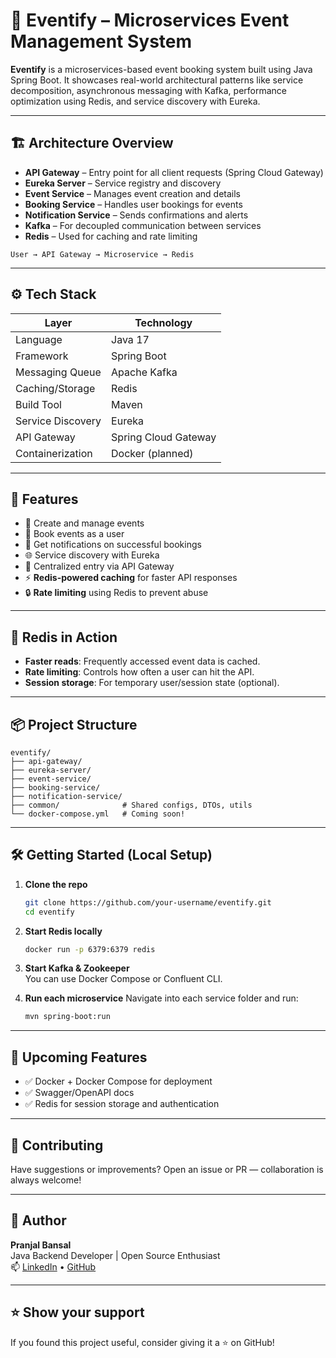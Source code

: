 
# 🎉 Eventify – Microservices Event Management System

**Eventify** is a microservices-based event booking system built using Java Spring Boot. It showcases real-world architectural patterns like service decomposition, asynchronous messaging with Kafka, performance optimization using Redis, and service discovery with Eureka.

---

## 🏗️ Architecture Overview

- **API Gateway** – Entry point for all client requests (Spring Cloud Gateway)
- **Eureka Server** – Service registry and discovery
- **Event Service** – Manages event creation and details
- **Booking Service** – Handles user bookings for events
- **Notification Service** – Sends confirmations and alerts
- **Kafka** – For decoupled communication between services
- **Redis** – Used for caching and rate limiting

```
User → API Gateway → Microservice → Redis
```

---

## ⚙️ Tech Stack

| Layer            | Technology               |
|------------------|--------------------------|
| Language         | Java 17                  |
| Framework        | Spring Boot              |
| Messaging Queue  | Apache Kafka             |
| Caching/Storage  | Redis                    |
| Build Tool       | Maven                    |
| Service Discovery| Eureka                   |
| API Gateway      | Spring Cloud Gateway     |
| Containerization | Docker (planned)         |

---

## 🚀 Features

- 🎫 Create and manage events
- 📅 Book events as a user
- 📩 Get notifications on successful bookings
- 🌐 Service discovery with Eureka
- 🚪 Centralized entry via API Gateway
- ⚡ **Redis-powered caching** for faster API responses
- 🔒 **Rate limiting** using Redis to prevent abuse

---

## 📸 Redis in Action

- **Faster reads**: Frequently accessed event data is cached.
- **Rate limiting**: Controls how often a user can hit the API.
- **Session storage**: For temporary user/session state (optional).

---

## 📦 Project Structure

```
eventify/
├── api-gateway/
├── eureka-server/
├── event-service/
├── booking-service/
├── notification-service/
├── common/              # Shared configs, DTOs, utils
└── docker-compose.yml   # Coming soon!
```

---

## 🛠️ Getting Started (Local Setup)

1. **Clone the repo**
   ```bash
   git clone https://github.com/your-username/eventify.git
   cd eventify
   ```

2. **Start Redis locally**
   ```bash
   docker run -p 6379:6379 redis
   ```

3. **Start Kafka & Zookeeper**  
   You can use Docker Compose or Confluent CLI.

4. **Run each microservice**
   Navigate into each service folder and run:
   ```bash
   mvn spring-boot:run
   ```

---

## 🔮 Upcoming Features

- ✅ Docker + Docker Compose for deployment
- ✅ Swagger/OpenAPI docs
- ✅ Redis for session storage and authentication

---

## 🤝 Contributing

Have suggestions or improvements? Open an issue or PR — collaboration is always welcome!

---

## 🧠 Author

**Pranjal Bansal**  
Java Backend Developer | Open Source Enthusiast  
📫 [LinkedIn](https://www.linkedin.com/in/pranjalbansal) • [GitHub](https://github.com/your-username)

---

## ⭐️ Show your support

If you found this project useful, consider giving it a ⭐ on GitHub!

